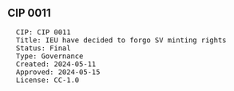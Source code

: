 ## CIP 0011

<pre>
  CIP: CIP 0011
  Title: IEU have decided to forgo SV minting rights
  Status: Final
  Type: Governance
  Created: 2024-05-11
  Approved: 2024-05-15
  License: CC-1.0
</pre>




